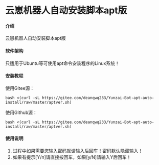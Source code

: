 # 云崽机器人自动安装脚本apt版

#### 介绍
云崽机器人自动安装脚本apt版

#### 软件架构
只适用于Ubuntu等可使用apt命令安装程序的Linux系统！


#### 安装教程

使用Gitee源：
```
bash <(curl -sL https://gitee.com/deanqwq233/Yunzai-Bot-apt-auto-install/raw/master/aptver.sh)
```
使用Github源：
```
bash <(curl -sL https://gitee.com/deanqwq233/Yunzai-Bot-apt-auto-install/raw/master/aptver.sh)
```


#### 使用说明

1.  过程中如果需要您输入密码就请输入后回车！密码默认隐藏输入！
2.  如果有提示[Y/n]请直接按回车，如果[y/N]请输入Y后回车！
